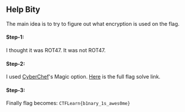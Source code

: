 ## Help Bity
The main idea is to try to figure out what encryption is used on the flag.

#### Step-1:
I thought it was ROT47. It was not ROT47.

#### Step-2:
I used [CyberChef](https://gchq.github.io/CyberChef/)'s Magic option. [Here](https://gchq.github.io/CyberChef/#recipe=Magic(3,true,false,'CTF')&input=QlVHTWRgc296YzBvYHN4XjByXmB2ZHIxbGR8) is the full flag solve link.

#### Step-3:
Finally flag becomes: `CTFLearn{b1nary_1s_awes0me}`
